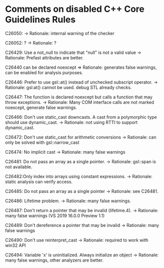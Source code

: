 ﻿# Comments on disabled C++ Core Guidelines Rules

C26050: 
-> Rationale: internal warning of the checker

C26052: ?
-> Rationale: ?

C26429: Use a not_null to indicate that "null" is not a valid value
-> Rationale: Prefast attributes are better.

C26440 can be declared noexcept
 => Rationale: generates false warnings, can be enabled for analysis purposes.

C26446: Prefer to use gsl::at() instead of unchecked subscript operator.
 -> Rationale: gsl:at() cannot be used. debug STL already checks.

C26447: The function is declared noexcept but calls a function that may throw exceptions.
 -> Rationale: Many COM interface calls are not marked noexcept, generate false warnings.

C26466: Don't use static_cast downcasts. A cast from a polymorphic type should use dynamic_cast.
 -> Rationale: not using RTTI to support dynamic_cast.

C26472: Don't use static_cast for arithmetic conversions
 -> Rationale: can only be solved with gsl::narrow_cast

C26474: No implicit cast
-> Rationale: many false warnings

C26481: Do not pass an array as a single pointer.
-> Rationale: gsl::span is not available.

C26482:Only index into arrays using constant expressions.
-> Rationale: static analysis can verify access.

C26485: Do not pass an array as a single pointer
-> Rationale: see C26481.

C26486: Lifetime problem.
-> Rationale: many false warnings.

C26487: Don't return a pointer that may be invalid (lifetime.4).
-> Rationale: many false warnings (VS 2019 16.0.0 Preview 1.1)

C26489: Don't dereference a pointer that may be invalid
-> Rationale: many false warnings

C26490: Don't use reinterpret_cast
-> Rationale: required to work with win32 API

C26494: Variable 'x' is uninitialized. Always initialize an object
-> Rationale: many false warnings, other analyzers are better.
